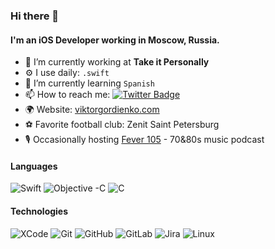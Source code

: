 ### Hi there 👋

#### I'm an iOS Developer working in Moscow, Russia.

- 🏢 I’m currently working at **Take it Personally**
- ⚙️ I use daily: `.swift`
- 🌱 I’m currently learning `Spanish`
- 📫 How to reach me: [![Twitter Badge](https://img.shields.io/badge/-@battlethem-00acee?style=flat&logo=Twitter&logoColor=white)](https://twitter.com/battlethem "Twitter")
- 🌍 Website: [viktorgordienko.com](https://www.viktorgordienko.com)
- ⚽️ Favorite football club: Zenit Saint Petersburg
- 🎙 Occasionally hosting [Fever 105](https://www.fever105.com) - 70&80s music podcast

#### Languages

![Swift](https://img.shields.io/badge/-Swift-000000?style=flat&logo=Swift)
![Objective -C](https://img.shields.io/badge/-Objective--C-000000?style=flat&logo=Apple)
![C](https://img.shields.io/badge/-C-000000?style=flat&logo=C)

#### Technologies

![XCode](https://img.shields.io/badge/-XCode-000000?style=flat&logo=XCode&logoColor=1575F9)
![Git](https://img.shields.io/badge/-Git-000000?style=flat&logo=git&logoColor=F05032)
![GitHub](https://img.shields.io/badge/-GitHub-000000?style=flat&logo=github&logoColor=FFFFFF)
![GitLab](https://img.shields.io/badge/-GitLab-000000?style=flat&logo=gitlab&logoColor=FFFFFF)
![Jira](https://img.shields.io/badge/-Jira-000000?style=flat&logo=jira-software&logoColor=white&logoColor=0052CC)
![Linux](https://img.shields.io/badge/-Linux-000000?style=flat&logo=linux&logoColor=FCC624)
